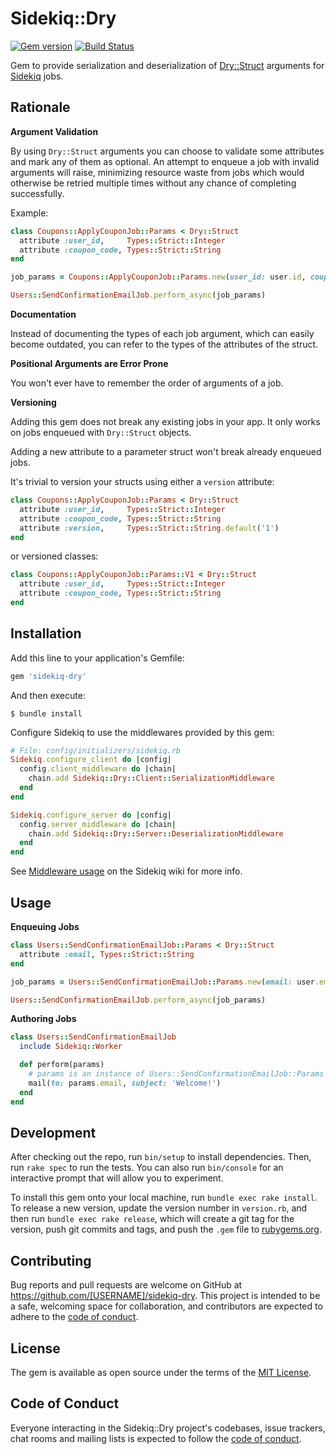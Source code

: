 # Sidekiq::Dry

[![Gem version](https://badge.fury.io/rb/sidekiq-dry.png)](http://badge.fury.io/rb/sidekiq-dry)
[![Build Status](https://travis-ci.org/zorbash/sidekiq-dry.svg?branch=master)](https://travis-ci.org/zorbash/sidekiq-dry)

Gem to provide serialization and deserialization of [Dry::Struct][dry-struct]
arguments for [Sidekiq][sidekiq] jobs.

## Rationale

**Argument Validation**

By using `Dry::Struct` arguments you can choose to validate some attributes and mark
any of them as optional. An attempt to enqueue a job with invalid arguments will raise,
minimizing resource waste from jobs which would otherwise be retried multiple times without any chance of completing successfully.

Example:

```ruby
class Coupons::ApplyCouponJob::Params < Dry::Struct
  attribute :user_id,     Types::Strict::Integer
  attribute :coupon_code, Types::Strict::String
end

job_params = Coupons::ApplyCouponJob::Params.new(user_id: user.id, coupon_code: coupon.code)

Users::SendConfirmationEmailJob.perform_async(job_params)
```

**Documentation**

Instead of documenting the types of each job argument, which can easily become outdated, you can refer to the types of the attributes of the struct.

**Positional Arguments are Error Prone**

You won't ever have to remember the order of arguments of a job.

**Versioning**

Adding this gem does not break any existing jobs in your app.
It only works on jobs enqueued with `Dry::Struct` objects.

Adding a new attribute to a parameter struct won't break already enqueued jobs.

It's trivial to version your structs using either a `version` attribute:

```ruby
class Coupons::ApplyCouponJob::Params < Dry::Struct
  attribute :user_id,     Types::Strict::Integer
  attribute :coupon_code, Types::Strict::String
  attribute :version,     Types::Strict::String.default('1')
end
```

or versioned classes:

```ruby
class Coupons::ApplyCouponJob::Params::V1 < Dry::Struct
  attribute :user_id,     Types::Strict::Integer
  attribute :coupon_code, Types::Strict::String
end
```

## Installation

Add this line to your application's Gemfile:

```ruby
gem 'sidekiq-dry'
```

And then execute:

    $ bundle install

Configure Sidekiq to use the middlewares provided by this gem:

```ruby
# File: config/initializers/sidekiq.rb
Sidekiq.configure_client do |config|
  config.client_middleware do |chain|
    chain.add Sidekiq::Dry::Client::SerializationMiddleware
  end
end

Sidekiq.configure_server do |config|
  config.server_middleware do |chain|
    chain.add Sidekiq::Dry::Server::DeserializationMiddleware
  end
end
```

See [Middleware usage](sidekiq-middlewares) on the Sidekiq wiki for more info.

## Usage

**Enqueuing Jobs**

```ruby
class Users::SendConfirmationEmailJob::Params < Dry::Struct
  attribute :email, Types::Strict::String
end

job_params = Users::SendConfirmationEmailJob::Params.new(email: user.email)

Users::SendConfirmationEmailJob.perform_async(job_params)
```

**Authoring Jobs**

```ruby
class Users::SendConfirmationEmailJob
  include Sidekiq::Worker

  def perform(params)
    # params is an instance of Users::SendConfirmationEmailJob::Params
    mail(to: params.email, subject: 'Welcome!')
  end
end
```

## Development

After checking out the repo, run `bin/setup` to install dependencies. Then, run `rake spec` to run the tests. You can also run `bin/console` for an interactive prompt that will allow you to experiment.

To install this gem onto your local machine, run `bundle exec rake install`. To release a new version, update the version number in `version.rb`, and then run `bundle exec rake release`, which will create a git tag for the version, push git commits and tags, and push the `.gem` file to [rubygems.org](https://rubygems.org).

## Contributing

Bug reports and pull requests are welcome on GitHub at https://github.com/[USERNAME]/sidekiq-dry. This project is intended to be a safe, welcoming space for collaboration, and contributors are expected to adhere to the [code of conduct](https://github.com/[USERNAME]/sidekiq-dry/blob/master/CODE_OF_CONDUCT.md).


## License

The gem is available as open source under the terms of the [MIT License](https://opensource.org/licenses/MIT).

## Code of Conduct

Everyone interacting in the Sidekiq::Dry project's codebases, issue trackers, chat rooms and mailing lists is expected to follow the [code of conduct](https://github.com/zorbash/sidekiq-dry/blob/master/CODE_OF_CONDUCT.md).

[dry-struct]: https://dry-rb.org/gems/dry-struct/1.0/
[sidekiq]: https://sidekiq.org/
[sidekiq-middlewares]: https://github.com/mperham/sidekiq/wiki/Middleware
